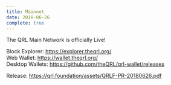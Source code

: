 ```yaml
---
title: Mainnet
date: 2018-06-26
complete: true
---
```


The QRL Main Network is officially Live! 

Block Explorer: https://explorer.theqrl.org/  
Web Wallet: https://wallet.theqrl.org/  
Desktop Wallets: https://github.com/theQRL/qrl-wallet/releases

Release: https://qrl.foundation/assets/QRLF-PR-20180626.pdf
